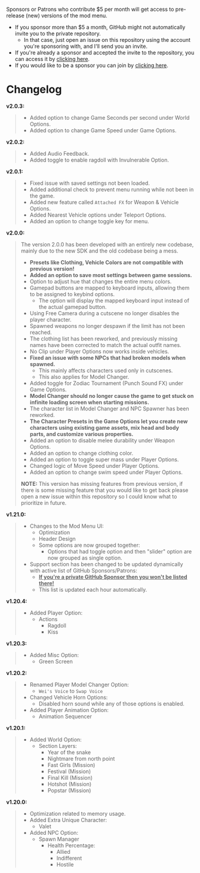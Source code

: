 Sponsors or Patrons who contribute $5 per month will get access to pre-release (new) versions of the mod menu. 
- If you sponsor more than $5 a month, GitHub might not automatically invite you to the private repository. 
  - In that case, just open an issue on this repository using the account you're sponsoring with, and I'll send you an invite.
- If you're already a sponsor and accepted the invite to the repository, you can access it by [clicking here](https://github.com/sneakyevil-org/SD-ModMenuSponsor).
- If you would like to be a sponsor you can join by [clicking here](https://github.com/sponsors/sneakyevil).

# Changelog

__v2.0.3:__
> - Added option to change Game Seconds per second under World Options.
> - Added option to change Game Speed under Game Options.

__v2.0.2:__
> - Added Audio Feedback.
> - Added toggle to enable ragdoll with Invulnerable Option.

__v2.0.1:__
> - Fixed issue with saved settings not been loaded.
> - Added additional check to prevent menu running while not been in the game.
> - Added new feature called `Attached FX` for Weapon & Vehicle Options.
> - Added Nearest Vehicle options under Teleport Options.
> - Added an option to change toggle key for menu.

__v2.0.0:__
> The version 2.0.0 has been developed with an entirely new codebase, mainly due to the new SDK and the old codebase being a mess.
> 
> - **Presets like Clothing, Vehicle Colors are not compatible with previous version!**
> - **Added an option to save most settings between game sessions.**
> - Option to adjust hue that changes the entire menu colors.
> - Gamepad buttons are mapped to keyboard inputs, allowing them to be assigned to keybind options.
>     - The option will display the mapped keyboard input instead of the actual gamepad button.
> - Using Free Camera during a cutscene no longer disables the player character.
> - Spawned weapons no longer despawn if the limit has not been reached.
> - The clothing list has been reworked, and previously missing names have been corrected to match the actual outfit names.
> - No Clip under Player Options now works inside vehicles.
> - **Fixed an issue with some NPCs that had broken models when spawned.**
>     - This mainly affects characters used only in cutscenes.
>     - This also applies for Model Changer.
> - Added toggle for Zodiac Tournament (Punch Sound FX) under Game Options.
> - **Model Changer should no longer cause the game to get stuck on infinite loading screen when starting missions.**
> - The character list in Model Changer and NPC Spawner has been reworked.
> - **The Character Presets in the Game Options let you create new characters using existing game assets, mix head and body parts, and customize various properties.**
> - Added an option to disable melee durability under Weapon Options.
> - Added an option to change clothing color.
> - Added an option to toggle super mass under Player Options.
> - Changed logic of Move Speed under Player Options.
> - Added an option to change swim speed under Player Options.
> 
> **NOTE:** This version has missing features from previous version, if there is some missing feature that you would like to get back please open a new issue within this repository so I could know what to prioritize in future.

__v1.21.0:__
> - Changes to the Mod Menu UI:
>     - Optimization
>     - Header Design
>     - Some options are now grouped together:
>         - Options that had toggle option and then "slider" option are now grouped as single option.
> - Support section has been changed to be updated dynamically with active list of GitHub Sponsors/Patrons:
>     - <ins>**If you're a private GitHub Sponsor then you won't be listed there!**</ins>
>     - This list is updated each hour automatically.

__v1.20.4:__
> - Added Player Option:
>     - Actions
>         - Ragdoll
>         - Kiss

__v1.20.3:__
> - Added Misc Option:
>     - Green Screen 

__v1.20.2:__
> - Renamed Player Model Changer Option:
>     - `Wei's Voice`  to `Swap Voice`
> - Changed Vehicle Horn Options:
>     - Disabled horn sound while any of those options is enabled. 
> - Added Player Animation Option:
>     - Animation Sequencer

__v1.20.1:__
> - Added World Option:
>     - Section Layers:
>         - Year of the snake
>         - Nightmare from north point
>         - Fast Girls (Mission)
>         - Festival (Mission)
>         - Final Kill (Mission)
>         - Hotshot (Mission)
>         - Popstar (Mission)

__v1.20.0:__
> - Optimization related to memory usage.
> - Added Extra Unique Character:
>     - Valet
> - Added NPC Option:
>     - Spawn Manager
>         -  Health Percentage:
>             - Allied
>             - Indifferent
>             - Hostile
